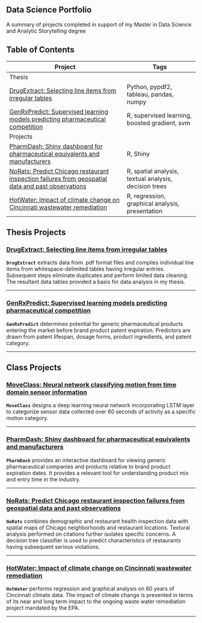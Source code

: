 ## Data Science Portfolio

A summary of projects completed in support of my Master in Data Science and Analytic Storytelling degree

## Table of Contents
<!--ts-->

| Project | Tags |
| --- | --- |
| Thesis |
| [DrugExtract: Selecting line items from irregular tables](#DrugExtract)| Python, pypdf2, tableau, pandas, numpy|
| [GenRxPredict: Supervised learning models predicting pharmaceutical competition](#GenRxPredict) | R, supervised learning, boosted gradient, svm|
| Projects |
| [PharmDash: Shiny dashboard for pharmaceutical equivalents and manufacturers](#PharmDash) | R, Shiny|
| [NoRats: Predict Chicago restaurant inspection failures from geospatial data and past observations](#NoRats)| R, spatial analysis, textual analysis, decision trees |
| [HotWater: Impact of climate change on Cincinnati wastewater remediation](#HotWater) | R, regression, graphical analysis, presentation|


<!--te-->

## Thesis Projects
<a name="DrugExtract"/></a>
### [DrugExtract: Selecting line items from irregular tables](https://github.com/Marmuvar/DrugExtract)

**`DrugExtract`** extracts data from .pdf format files and compiles individual line items from whitespace-delimited tables having irregular entries.  Subsequent steps eliminate duplicates and perform limited data cleaning.  The resultant data tables provided a basis for data analysis in my thesis. 

---

<a name="GenRxPredict"/></a>
### [GenRxPredict: Supervised learning models predicting pharmaceutical competition](https://github.com/Marmuvar/GenRxPredict)

**`GenRxPredict`** determines potential for generic pharmaceutical products entering the market before brand product patent expiration.  Predictors are drawn from patent lifespan, dosage forms, product ingredients, and patent category.

---

## Class Projects
<a name="MoveClass"/></a>
### [MoveClass: Neural network classifying motion from time domain sensor information](https://github.com/Marmuvar/MoveClass)

**`MoveClass`** designs a deep learning neural network incorporating LSTM layer to categorize sensor data collected over 60 seconds of activity as a specific motion category.

---

<a name="PharmDash"/></a>
### [PharmDash: Shiny dashboard for pharmaceutical equivalents and manufacturers](https://github.com/Marmuvar/PharmDash)

**`PharmDash`** provides an interactive dashboard for viewing generic pharmaceutical companies and products relative to brand product expiration dates.  It provides a relevant tool for understanding product mix and entry time in the industry.  
  
---

<a name="NoRats"/></a>
### [NoRats: Predict Chicago restaurant inspection failures from geospatial data and past observations](https://github.com/Marmuvar/NoRats)

**`NoRats`** combines demographic and restaurant health inspection data with spatial maps of Chicago neighborhoods and restaurant locations.  Textural analysis performed on citations further isolates specific concerns.  A decision tree classifier is used to predict characteristics of restaurants having subsequent serious violations.

---
<a name="HotWater"/></a>
### [HotWater: Impact of climate change on Cincinnati wastewater remediation](https://github.com/Marmuvar/HotWater)

**`HotWater`** performs regression and graphical analysis on 60 years of Cincinnati climate data.  The impact of climate change is presented in terms of its near and long term impact to the ongoing waste water remediation project mandated by the EPA.

---



